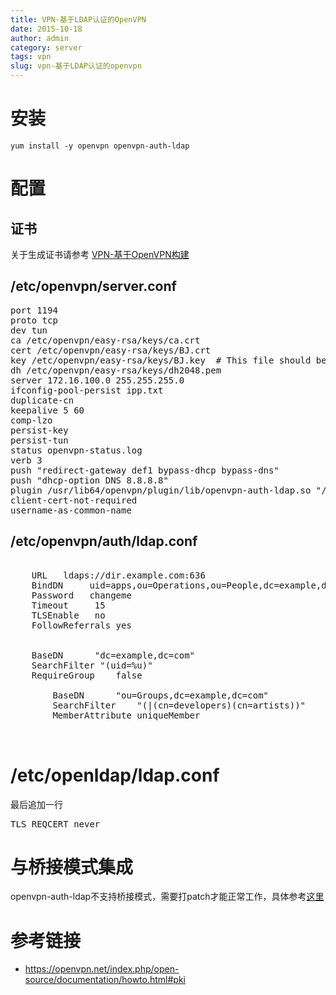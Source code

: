 ```yaml
---
title: VPN-基于LDAP认证的OpenVPN
date: 2015-10-18
author: admin
category: server
tags: vpn
slug: vpn-基于LDAP认证的openvpn
---
```

 
# 安装

    yum install -y openvpn openvpn-auth-ldap

# 配置

## 证书

关于生成证书请参考 [VPN-基于OpenVPN构建](/openvpn构建vpn.html)

## /etc/openvpn/server.conf

<pre>
port 1194
proto tcp
dev tun
ca /etc/openvpn/easy-rsa/keys/ca.crt
cert /etc/openvpn/easy-rsa/keys/BJ.crt
key /etc/openvpn/easy-rsa/keys/BJ.key  # This file should be kept secret
dh /etc/openvpn/easy-rsa/keys/dh2048.pem
server 172.16.100.0 255.255.255.0
ifconfig-pool-persist ipp.txt
duplicate-cn
keepalive 5 60
comp-lzo
persist-key
persist-tun
status openvpn-status.log
verb 3
push "redirect-gateway def1 bypass-dhcp bypass-dns"
push "dhcp-option DNS 8.8.8.8"
plugin /usr/lib64/openvpn/plugin/lib/openvpn-auth-ldap.so "/etc/openvpn/auth/ldap.conf  uid=%u "
client-cert-not-required
username-as-common-name
</pre>

## /etc/openvpn/auth/ldap.conf

<pre>
<LDAP>
    URL   ldaps://dir.example.com:636
    BindDN     uid=apps,ou=Operations,ou=People,dc=example,dc=com
    Password   changeme
    Timeout     15
    TLSEnable   no
    FollowReferrals yes
</LDAP>
<Authorization>
    BaseDN      "dc=example,dc=com"
    SearchFilter "(uid=%u)"
    RequireGroup    false
    <Group>
        BaseDN      "ou=Groups,dc=example,dc=com"
        SearchFilter    "(|(cn=developers)(cn=artists))"
        MemberAttribute uniqueMember
    </Group>
</Authorization>
</pre>

# /etc/openldap/ldap.conf

最后追加一行
<pre>
TLS_REQCERT never
</pre>

# 与桥接模式集成

openvpn-auth-ldap不支持桥接模式，需要打patch才能正常工作，具体参考[这里](https://code.google.com/p/openvpn-auth-ldap/issues/detail?id=4)

# 参考链接

* https://openvpn.net/index.php/open-source/documentation/howto.html#pki 
